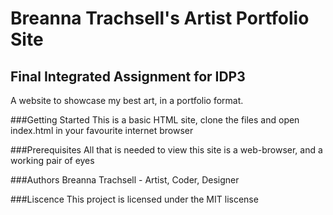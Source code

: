 # Breanna Trachsell's Artist Portfolio Site
## Final Integrated Assignment for IDP3

A website to showcase my best art, in a portfolio format.

###Getting Started
This is a basic HTML site, clone the files and open index.html in your favourite internet browser

###Prerequisites
All that is needed to view this site is a web-browser, and a working pair of eyes

###Authors
Breanna Trachsell - Artist, Coder, Designer

###Liscence
This project is licensed under the MIT liscense